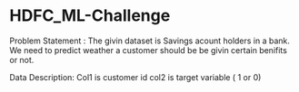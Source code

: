 # HDFC_ML-Challenge

Problem Statement :
The givin dataset is Savings acount holders in a bank. We need to predict weather a customer should be be givin certain benifits or not. 

Data Description:
Col1 is customer id 
col2 is target variable ( 1 or 0)
